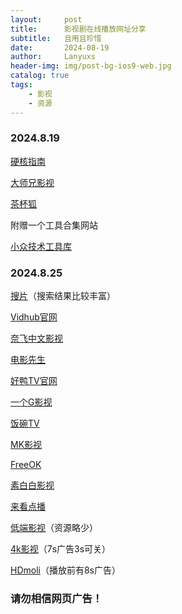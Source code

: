 ```yaml
---
layout:     post
title:      影视剧在线播放网址分享
subtitle:   且用且珍惜
date:       2024-08-19
author:     Lanyuxs
header-img: img/post-bg-ios9-web.jpg
catalog: true
tags:
    - 影视
    - 资源
---
```

### 2024.8.19

[硬核指南](https://yinghe.app)

[大师兄影视](https://dsxys.pro)

[茶杯狐](https://www.5jcd.com)

附赠一个工具合集网站

[小众技术工具库](https://www.xiaozhongjishu.com)

### 2024.8.25

[搜片](https://soupian.pro/)（搜索结果比较丰富）

[Vidhub官网](https://vidhub.icu)

[奈飞中文影视](https://www.netfly.tv/)

[电影先生](https://dianyi.ng/)

[好鸭TV官网](https://www.haoyatv.com)

[一个G影视](https://yigeg.pro/)

[饭碗TV](https://fanwantv.com)

[MK影视](https://www.mkvdo.com/)

[FreeOK](https://www.freeok.vip/)

[素白白影视](https://www.subaibaiys.com/)

[来看点播](https://lkvod.me)

[低端影视](https://ddys.pro)（资源略少）

[4k影视](https://www.4kvm.org/)（7s广告3s可关）

[HDmoli](https://www.hdmoli.pro/)（播放前有8s广告）

### 请勿相信网页广告！